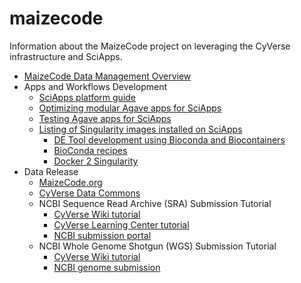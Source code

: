 # maizecode
Information about the MaizeCode project on leveraging the CyVerse infrastructure and SciApps.

* [MaizeCode Data Management Overview](docs/MaizeCode-data-management.md)
* Apps and Workflows Development
  * [SciApps platform guide](https://cyverse-sciapps-guide.readthedocs-hosted.com/en/latest/index.html)
  * [Optimizing modular Agave apps for SciApps](docs/Agave-SciApps.md)
  * [Testing Agave apps for SciApps](docs/Test-SciApps-apps.md)
  * [Listing of Singularity images installed on SciApps](docs/Singularity-SciApps.md)
    * [DE Tool development using Bioconda and Biocontainers](https://wiki.cyverse.org/wiki/display/csmgmt/DE+Tool+Docker+Image+registration+and+installation+using+Bioconda+and+Biocontainers)
    * [BioConda recipes](https://github.com/bioconda/bioconda-recipes)
    * [Docker 2 Singularity](https://github.com/singularityware/docker2singularity)
* Data Release
  * [MaizeCode.org](http://www.maizecode.org/data/)
  * [CyVerse Data Commons](http://datacommons.cyverse.org/)
  * NCBI Sequence Read Archive (SRA) Submission Tutorial
    * [CyVerse Wiki tutorial](https://wiki.cyverse.org/wiki/pages/viewpage.action?pageId=20351132)
    * [CyVerse Learning Center tutorial](https://learning.cyverse.org/projects/sra_submission_quickstart/en/latest/)
    * [NCBI submission portal](https://www.ncbi.nlm.nih.gov/sra/docs/submitportal/)
  * NCBI Whole Genome Shotgun (WGS) Submission Tutorial
    * [CyVerse Wiki tutorial](https://wiki.cyverse.org/wiki/pages/viewpage.action?pageId=34834057)
    * [NCBI genome submission](https://www.ncbi.nlm.nih.gov/genbank/genomesubmit/)
